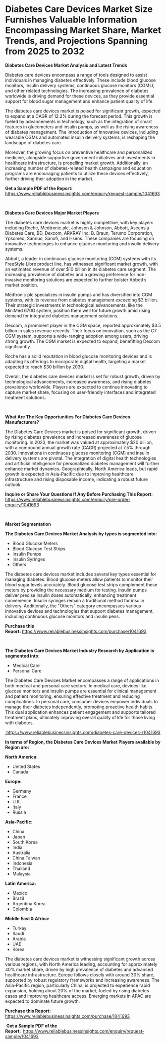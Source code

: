<p><h1>Diabetes Care Devices Market Size Furnishes Valuable Information Encompassing Market Share, Market Trends, and Projections Spanning from 2025 to 2032</h1></p><p><strong>Diabetes Care Devices Market Analysis and Latest Trends</strong></p>
<p><p>Diabetes care devices encompass a range of tools designed to assist individuals in managing diabetes effectively. These include blood glucose monitors, insulin delivery systems, continuous glucose monitors (CGMs), and other related technologies. The increasing prevalence of diabetes worldwide is driving demand for these devices, as they provide essential support for blood sugar management and enhance patient quality of life.</p><p>The diabetes care devices market is poised for significant growth, expected to expand at a CAGR of 12.2% during the forecast period. This growth is fueled by advancements in technology, such as the integration of smart features in glucometers and insulin pumps, as well as the rising awareness of diabetes management. The introduction of innovative devices, including wearable CGMs and automated insulin delivery systems, is reshaping the landscape of diabetes care.</p><p>Moreover, the growing focus on preventive healthcare and personalized medicine, alongside supportive government initiatives and investments in healthcare infrastructure, is propelling market growth. Additionally, an increasing number of diabetes-related health campaigns and education programs are encouraging patients to utilize these devices effectively, further driving their adoption in the market.</p></p>
<p><strong>Get a Sample PDF of the Report:&nbsp;</strong> <a href="https://www.reliablebusinessinsights.com/enquiry/request-sample/1041693?utm_campaign=3046&utm_medium=2&utm_source=Github&utm_content=ia&utm_term=13042025&utm_id=diabetes-care-devices">https://www.reliablebusinessinsights.com/enquiry/request-sample/1041693</a></p>
<p>&nbsp;</p>
<p><strong>Diabetes Care Devices Major Market Players</strong></p>
<p><p>The diabetes care devices market is highly competitive, with key players including Roche, Medtronic plc, Johnson & Johnson, Abbott, Ascensia Diabetes Care, BD, Dexcom, ARKRAY Inc, B. Braun, Terumo Corporation, Ypsomed, Sannuo, Sanofi, and I-sens. These companies are focusing on innovative technologies to enhance glucose monitoring and insulin delivery systems.</p><p>Abbott, a leader in continuous glucose monitoring (CGM) systems with its FreeStyle Libre product line, has witnessed significant market growth, with an estimated revenue of over $10 billion in its diabetes care segment. The increasing prevalence of diabetes and a growing preference for non-invasive monitoring solutions are expected to further bolster Abbott’s market position.</p><p>Medtronic plc specializes in insulin pumps and has diversified into CGM systems, with its revenue from diabetes management exceeding $3 billion. Their strategic investments in technological advancements, like the MiniMed 670G system, position them well for future growth amid rising demand for integrated diabetes management solutions.</p><p>Dexcom, a prominent player in the CGM space, reported approximately $3.5 billion in sales revenue recently. Their focus on innovation, such as the G7 CGM system, supports a wide-ranging adoption among users, driving strong growth. The CGM market is expected to expand, benefitting Dexcom significantly.</p><p>Roche has a solid reputation in blood glucose monitoring devices and is adapting its offerings to incorporate digital health, targeting a market expected to reach $30 billion by 2030. </p><p>Overall, the diabetes care devices market is set for robust growth, driven by technological advancements, increased awareness, and rising diabetes prevalence worldwide. Players are expected to continue innovating to capture market share, focusing on user-friendly interfaces and integrated treatment solutions.</p></p>
<p>&nbsp;</p>
<p><strong>What Are The Key Opportunities For Diabetes Care Devices Manufacturers?</strong></p>
<p><p>The Diabetes Care Devices market is poised for significant growth, driven by rising diabetes prevalence and increased awareness of glucose monitoring. In 2023, the market was valued at approximately $20 billion, with a compound annual growth rate (CAGR) projected at 7.5% through 2030. Innovations in continuous glucose monitoring (CGM) and insulin delivery systems are pivotal. The integration of digital health technologies and artificial intelligence for personalized diabetes management will further enhance market dynamics. Geographically, North America leads, but rapid growth is expected in Asia-Pacific due to improving healthcare infrastructure and rising disposable income, indicating a robust future outlook.</p></p>
<p><strong>Inquire or Share Your Questions If Any Before Purchasing This Report:</strong> <a href="https://www.reliablebusinessinsights.com/enquiry/pre-order-enquiry/1041693?utm_campaign=3046&utm_medium=2&utm_source=Github&utm_content=ia&utm_term=13042025&utm_id=diabetes-care-devices">https://www.reliablebusinessinsights.com/enquiry/pre-order-enquiry/1041693</a></p>
<p>&nbsp;</p>
<p><strong>Market Segmentation</strong></p>
<p><strong>The Diabetes Care Devices Market Analysis by types is segmented into:</strong></p>
<p><ul><li>Blood Glucose Meters</li><li>Blood Glucose Test Strips</li><li>Insulin Pumps</li><li>Insulin Syringes</li><li>Others</li></ul></p>
<p><p>The diabetes care devices market includes several key types essential for managing diabetes. Blood glucose meters allow patients to monitor their blood sugar levels accurately. Blood glucose test strips complement these meters by providing the necessary medium for testing. Insulin pumps deliver precise insulin doses automatically, enhancing treatment convenience. Insulin syringes remain a traditional method for insulin delivery. Additionally, the "Others" category encompasses various innovative devices and technologies that support diabetes management, including continuous glucose monitors and insulin pens.</p></p>
<p><strong>Purchase this Report:&nbsp;</strong><a href="https://www.reliablebusinessinsights.com/purchase/1041693?utm_campaign=3046&utm_medium=2&utm_source=Github&utm_content=ia&utm_term=13042025&utm_id=diabetes-care-devices">https://www.reliablebusinessinsights.com/purchase/1041693</a></p>
<p>&nbsp;</p>
<p><strong>The Diabetes Care Devices Market Industry Research by Application is segmented into:</strong></p>
<p><ul><li>Medical Care</li><li>Personal Care</li></ul></p>
<p><p>The Diabetes Care Devices Market encompasses a range of applications in both medical and personal care sectors. In medical care, devices like glucose monitors and insulin pumps are essential for clinical management and patient monitoring, ensuring effective treatment and reducing complications. In personal care, consumer devices empower individuals to manage their diabetes independently, promoting proactive health habits. This dual application enhances patient engagement and supports tailored treatment plans, ultimately improving overall quality of life for those living with diabetes.</p></p>
<p><a href="https://www.reliablebusinessinsights.com/diabetes-care-devices-r1041693?utm_campaign=3046&utm_medium=2&utm_source=Github&utm_content=ia&utm_term=13042025&utm_id=diabetes-care-devices">&nbsp;https://www.reliablebusinessinsights.com/diabetes-care-devices-r1041693</a></p>
<p><strong>In terms of Region, the Diabetes Care Devices Market Players available by Region are:</strong></p>
<p>
    <p> <strong> North America: </strong>
        <ul>
            <li>United States</li>
            <li>Canada</li>
        </ul>
        </p> 
    <p> <strong> Europe: </strong>
        <ul>
            <li>Germany</li>
            <li>France</li>
            <li>U.K.</li>
            <li>Italy</li>
            <li>Russia</li>
        </ul>
        </p> 
    <p> <strong> Asia-Pacific: </strong>
        <ul>
            <li>China</li>
            <li>Japan</li>
            <li>South Korea</li>
            <li>India</li>
            <li>Australia</li>
            <li>China Taiwan</li>
            <li>Indonesia</li>
            <li>Thailand</li>
            <li>Malaysia</li>
        </ul>
        </p> 
    <p> <strong> Latin America: </strong>
        <ul>
            <li>Mexico</li>
            <li>Brazil</li>
            <li>Argentina Korea</li>
            <li>Colombia</li>
        </ul>
        </p> 
    <p> <strong> Middle East & Africa: </strong>
        <ul>
            <li>Turkey</li>
            <li>Saudi</li>
            <li>Arabia</li>
            <li>UAE</li>
            <li>Korea</li>
        </ul>
    </p>
    </p>
<p><p>The diabetes care devices market is witnessing significant growth across various regions, with North America leading, accounting for approximately 40% market share, driven by high prevalence of diabetes and advanced healthcare infrastructure. Europe follows closely with around 30% share, supported by robust regulatory frameworks and increasing awareness. The Asia-Pacific region, particularly China, is projected to experience rapid expansion, holding about 20% of the market, fueled by rising diabetes cases and improving healthcare access. Emerging markets in APAC are expected to dominate future growth.</p></p>
<p><strong>Purchase this Report: </strong><a href="https://www.reliablebusinessinsights.com/purchase/1041693?utm_campaign=3046&utm_medium=2&utm_source=Github&utm_content=ia&utm_term=13042025&utm_id=diabetes-care-devices">https://www.reliablebusinessinsights.com/purchase/1041693</a></p>
<p>&nbsp;<strong>Get a Sample PDF of the Report:&nbsp;&nbsp;</strong><a href="https://www.reliablebusinessinsights.com/enquiry/request-sample/1041693?utm_campaign=3046&utm_medium=2&utm_source=Github&utm_content=ia&utm_term=13042025&utm_id=diabetes-care-devices">https://www.reliablebusinessinsights.com/enquiry/request-sample/1041693</a></p>
<p><strong></strong></p>
<p><p></p><p></p><p></p></p>